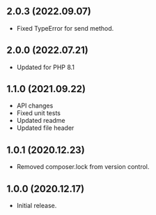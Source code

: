 ## 2.0.3 (2022.09.07)
- Fixed TypeError for send method.

## 2.0.0 (2022.07.21)
- Updated for PHP 8.1

## 1.1.0 (2021.09.22)
- API changes
- Fixed unit tests
- Updated readme
- Updated file header

## 1.0.1 (2020.12.23)
- Removed composer.lock from version control.

## 1.0.0 (2020.12.17)
- Initial release.